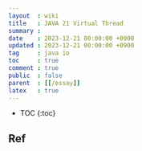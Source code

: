 ```yaml
---
layout  : wiki
title   : JAVA 21 Virtual Thread
summary : 
date    : 2023-12-21 00:00:00 +0900
updated : 2023-12-21 00:00:00 +0900
tag     : java io
toc     : true
comment : true
public  : false
parent  : [[/essay]]
latex   : true
---
```

* TOC
{:toc}


## Ref